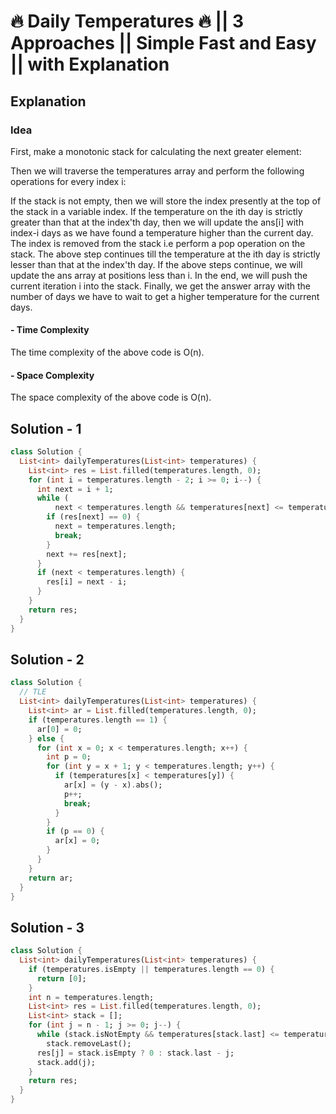 # 🔥 Daily Temperatures 🔥 || 3 Approaches || Simple Fast and Easy || with Explanation

## Explanation

### Idea

First, make a monotonic stack  for calculating the next greater element:

Then we will traverse the temperatures array and perform the following operations for every index i:

If the stack is not empty, then we will store the index presently at the top of the stack in a variable index. If the temperature on the ith  day is strictly greater than that at the index'th day, then we will update the ans[i] with index-i days as we have found a  temperature higher than the current day. The index is removed from the stack i.e perform a pop operation on the stack.
The above step continues till the temperature at the ith  day is strictly lesser than that at the index'th day.
If the above steps continue, we will update the ans array at positions less than i.
In the end, we will push the current iteration i into the stack.
Finally, we get the answer array with the number of days we have to wait to get a higher temperature for the current days.

#### - Time Complexity

The time complexity of the above code is O(n).

#### - Space Complexity

The space complexity of the above code is O(n).

## Solution - 1

```dart
class Solution {
  List<int> dailyTemperatures(List<int> temperatures) {
    List<int> res = List.filled(temperatures.length, 0);
    for (int i = temperatures.length - 2; i >= 0; i--) {
      int next = i + 1;
      while (
          next < temperatures.length && temperatures[next] <= temperatures[i]) {
        if (res[next] == 0) {
          next = temperatures.length;
          break;
        }
        next += res[next];
      }
      if (next < temperatures.length) {
        res[i] = next - i;
      }
    }
    return res;
  }
}
```

## Solution - 2

```dart
class Solution {
  // TLE
  List<int> dailyTemperatures(List<int> temperatures) {
    List<int> ar = List.filled(temperatures.length, 0);
    if (temperatures.length == 1) {
      ar[0] = 0;
    } else {
      for (int x = 0; x < temperatures.length; x++) {
        int p = 0;
        for (int y = x + 1; y < temperatures.length; y++) {
          if (temperatures[x] < temperatures[y]) {
            ar[x] = (y - x).abs();
            p++;
            break;
          }
        }
        if (p == 0) {
          ar[x] = 0;
        }
      }
    }
    return ar;
  }
}
```

## Solution - 3

```dart
class Solution {
  List<int> dailyTemperatures(List<int> temperatures) {
    if (temperatures.isEmpty || temperatures.length == 0) {
      return [0];
    }
    int n = temperatures.length;
    List<int> res = List.filled(temperatures.length, 0);
    List<int> stack = [];
    for (int j = n - 1; j >= 0; j--) {
      while (stack.isNotEmpty && temperatures[stack.last] <= temperatures[j])
        stack.removeLast();
      res[j] = stack.isEmpty ? 0 : stack.last - j;
      stack.add(j);
    }
    return res;
  }
}
```
